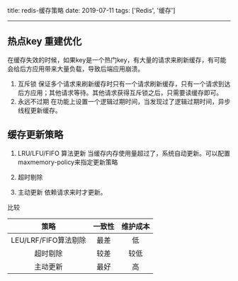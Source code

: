 title: redis-缓存策略
date: 2019-07-11
tags: ['Redis', '缓存']

---

## 热点key 重建优化

在缓存失效的时候，如果key是一个热门key，有大量的请求来刷新缓存，有可能会给后方应用带来大量负载，导致后端应用崩溃。

1. 互斥锁
  保证多个请求来刷新缓存时只有一个请求刷新缓存，只有一个请求到达后方应用；其他请求等待。其他请求获得互斥锁之后，只需要读缓存即可。
2. 永远不过期
  在功能上设置一个逻辑过期时间，当发现过了逻辑过期时间，异步线程更新缓存。
  

## 缓存更新策略


1. LRU/LFU/FIFO 算法更新
  当缓存内存使用量超过了，系统自动更新。可以配置maxmemory-policy来指定更新策略
2. 超时剔除

3. 主动更新
  依赖请求来时才更新。
 
比较
  
| 策略                 | 一致性   |  维护成本|
|:-------------------:|:-------:|:------:|
| LEU/LRF/FIFO算法剔除 | 最差      |   低  |
| 超时剔除             | 较差      |   较低|
| 主动更新             | 最好      |   高  |

